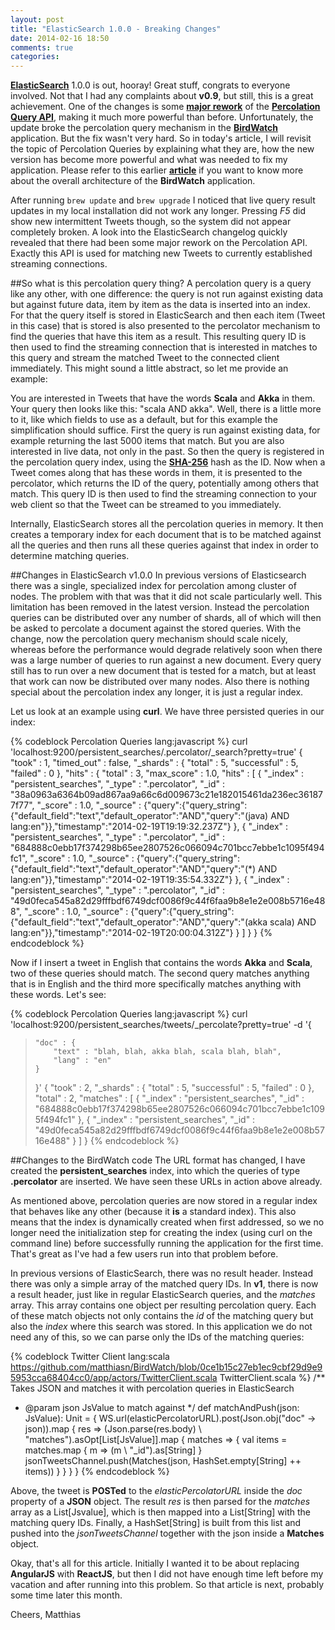 ```yaml
---
layout: post
title: "ElasticSearch 1.0.0 - Breaking Changes"
date: 2014-02-16 18:50
comments: true
categories: 
---
```

**[ElasticSearch](http://www.elasticsearch.org)** 1.0.0 is out, hooray! Great stuff, congrats to everyone involved. Not that I had any complaints about **v0.9**, but still, this is a great achievement. One of the changes is some **[major rework](http://www.elasticsearch.org/blog/percolator-redesign-blog-post/)** of the **[Percolation Query API](http://www.elasticsearch.org/guide/en/elasticsearch/reference/master/search-percolate.html)**, making it much more powerful than before. Unfortunately, the update broke the percolation query mechanism in the **[BirdWatch](http://birdwatch.matthiasnehlsen.com)** application. But the fix wasn't very hard. So in today's article, I will revisit the topic of Percolation Queries by explaining what they are, how the new version has become more powerful and what was needed to fix my application. Please refer to this earlier **[article](http://matthiasnehlsen.com/blog/2013/09/10/birdwatch-explained/)** if you want to know more about the overall architecture of the **BirdWatch** application.

<!-- more -->

After running ````brew update```` and ````brew upgrade```` I noticed that live query result updates in my local installation did not work any longer. Pressing *F5* did show new intermittent Tweets though, so the system did not appear completely broken. A look into the ElasticSearch changelog quickly revealed that there had been some major rework on the Percolation API. Exactly this API is used for matching new Tweets to currently established streaming connections.

##So what is this percolation query thing?
A percolation query is a query like any other, with one difference: the query is not run against existing data but against future data, item by item as the data is inserted into an index. For that the query itself is stored in ElasticSearch and then each item (Tweet in this case) that is stored is also presented to the percolator mechanism to find the queries that have this item as a result. This resulting query ID is then used to find the streaming connection that is interested in matches to this query and stream the matched Tweet to the connected client immediately. This might sound a little abstract, so let me provide an example:

You are interested in Tweets that have the words **Scala** and **Akka** in them. Your query then looks like this: "scala AND akka". Well, there is a little more to it, like which fields to use as a default, but for this example the simplification should suffice. First the query is run against existing data, for example returning the last 5000 items that match. But you are also interested in live data, not only in the past. So then the query is registered in the percolation query index, using the **[SHA-256](http://de.wikipedia.org/wiki/SHA-2)** hash as the ID. Now when a Tweet comes along that has these words in them, it is presented to the percolator, which returns the ID of the query, potentially among others that match. This query ID is then used to find the streaming connection to your web client so that the Tweet can be streamed to you immediately.

Internally, ElasticSearch stores all the percolation queries in memory. It then creates a temporary index for each document that is to be matched against all the queries and then runs all these queries against that index in order to determine matching queries.

##Changes in ElasticSearch v1.0.0
In previous versions of Elasticsearch there was a single, specialized index for percolation among cluster of nodes. The problem with that was that it did not scale particularly well. This limitation has been removed in the latest version. Instead the percolation queries can be distributed over any number of shards, all of which will then be asked to percolate a document against the stored queries. With the change, now the percolation query mechanism should scale nicely, whereas before the performance would degrade relatively soon when there was a large number of queries to run against a new document. Every query still has to run over a new document that is tested for a match, but at least that work can now be distributed over many nodes. Also there is nothing special about the percolation index any longer, it is just a regular index.

Let us look at an example using **curl**. We have three persisted queries in our index:

{% codeblock Percolation Queries lang:javascript %}
curl 'localhost:9200/persistent_searches/.percolator/_search?pretty=true'
{
  "took" : 1,
  "timed_out" : false,
  "_shards" : {
    "total" : 5,
    "successful" : 5,
    "failed" : 0
  },
  "hits" : {
    "total" : 3,
    "max_score" : 1.0,
    "hits" : [ {
      "_index" : "persistent_searches",
      "_type" : ".percolator",
      "_id" : "38a0963a6364b09ad867aa9a66c6d009673c21e182015461da236ec361877f77",
      "_score" : 1.0, "_source" : {"query":{"query_string":{"default_field":"text","default_operator":"AND","query":"(java) AND lang:en"}},"timestamp":"2014-02-19T19:19:32.237Z"}
    }, {
      "_index" : "persistent_searches",
      "_type" : ".percolator",
      "_id" : "684888c0ebb17f374298b65ee2807526c066094c701bcc7ebbe1c1095f494fc1",
      "_score" : 1.0, "_source" : {"query":{"query_string":{"default_field":"text","default_operator":"AND","query":"(*) AND lang:en"}},"timestamp":"2014-02-19T19:35:54.332Z"}
    }, {
      "_index" : "persistent_searches",
      "_type" : ".percolator",
      "_id" : "49d0feca545a82d29fffbdf6749dcf0086f9c44f6faa9b8e1e2e008b5716e488",
      "_score" : 1.0, "_source" : {"query":{"query_string":{"default_field":"text","default_operator":"AND","query":"(akka scala) AND lang:en"}},"timestamp":"2014-02-19T20:00:04.312Z"}
    } ]
  }
}
{% endcodeblock %}

Now if I insert a tweet in English that contains the words **Akka** and **Scala**, two of these queries should match. The second query matches anything that is in English and the third more specifically matches anything with these words. Let's see:

{% codeblock Percolation Queries lang:javascript %}
curl 'localhost:9200/persistent_searches/tweets/_percolate?pretty=true' -d '{
>     "doc" : {
>         "text" : "blah, blah, akka blah, scala blah, blah",
>         "lang" : "en"
>     }
> }'
{
  "took" : 2,
  "_shards" : {
    "total" : 5,
    "successful" : 5,
    "failed" : 0
  },
  "total" : 2,
  "matches" : [ {
    "_index" : "persistent_searches",
    "_id" : "684888c0ebb17f374298b65ee2807526c066094c701bcc7ebbe1c1095f494fc1"
  }, {
    "_index" : "persistent_searches",
    "_id" : "49d0feca545a82d29fffbdf6749dcf0086f9c44f6faa9b8e1e2e008b5716e488"
  } ]
}
{% endcodeblock %}


##Changes to the BirdWatch code
The URL format has changed, I have created the **persistent_searches** index, into which the queries of type **.percolator** are inserted. We have seen these URLs in action above already.

As mentioned above, percolation queries are now stored in a regular index that behaves like any other (because it **is** a standard index). This also means that the index is dynamically created when first addressed, so we no longer need the initialization step for creating the index (using curl on the command line) before successfully running the application for the first time. That's great as I've had a few users run into that problem before.

In previous versions of ElasticSearch, there was no result header. Instead there was only a simple array of the matched query IDs. In **v1**, there is now a result header, just like in regular ElasticSearch queries, and the *matches* array. This array contains one object per resulting percolation query. Each of these match objects not only contains the *id* of the matching query but also the *index* where this search was stored. In this application we do not need any of this, so we can parse only the IDs of the matching queries: 

{% codeblock Twitter Client lang:scala https://github.com/matthiasn/BirdWatch/blob/0ce1b15c27eb1ec9cbf29d9e95953cca68404cc0/app/actors/TwitterClient.scala TwitterClient.scala %}
/** Takes JSON and matches it with percolation queries in ElasticSearch
  * @param json JsValue to match against 
  */
def matchAndPush(json: JsValue): Unit = {
  WS.url(elasticPercolatorURL).post(Json.obj("doc" -> json)).map {
    res => (Json.parse(res.body) \ "matches").asOpt[List[JsValue]].map {
      matches => {
        val items = matches.map { m => (m \ "_id").as[String] }
        jsonTweetsChannel.push(Matches(json, HashSet.empty[String] ++ items))
      }
    }
  }
}
{% endcodeblock %}

Above, the tweet is **POSTed** to the *elasticPercolatorURL* inside the *doc* property of a **JSON** object. The result *res* is then parsed for the *matches* array as a List[Jsvalue], which is then mapped into a List[String] with the matching query IDs. Finally, a HashSet[String] is built from this list and pushed into the *jsonTweetsChannel* together with the json inside a **Matches** object. 

Okay, that's all for this article. Initially I wanted it to be about replacing **AngularJS** with **ReactJS**, but then I did not have enough time left before my vacation and after running into this problem. So that article is next, probably some time later this month.

Cheers,
Matthias